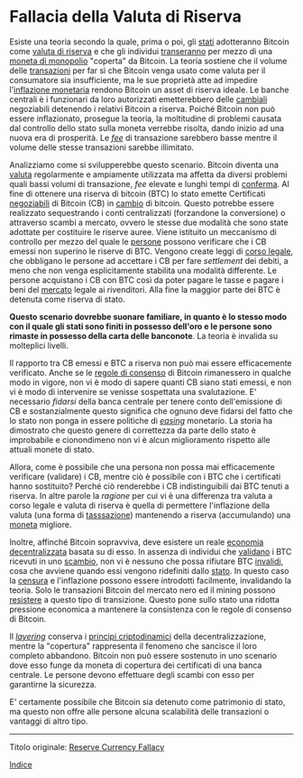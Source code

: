 # Fallacia della Valuta di Riserva



Esiste una teoria secondo la quale, prima o poi, gli [stati](ch101-glossary.md#stato) adotteranno Bitcoin come [valuta di riserva](ch017-reservation-priciple.md) e che gli individui [transeranno](ch101-glossary.md#scambio-di-unità) per mezzo di una [moneta di monopolio](ch005-money-taxonomy.md) "coperta" da Bitcoin. La teoria sostiene che il volume delle [transazioni](ch101-glossary.md#transazione) per far sì che Bitcoin venga usato come valuta per il consumatore sia insufficiente, ma le sue proprietà atte ad impedire l'[inflazione monetaria](https://en.wikipedia.org/wiki/Monetary_inflation) rendono Bitcoin un asset di riserva ideale. Le banche centrali è i funzionari da loro autorizzati emetterebbero delle [cambiali](https://it.wikipedia.org/wiki/Cambiale) negoziabili detenendo i relativi Bitcoin a riserva. Poiché Bitcoin non può essere inflazionato, prosegue la teoria, la moltitudine di problemi causata dal controllo dello stato sulla moneta verrebbe risolta, dando inizio ad una nuova era di prosperità. Le [_fee_](ch101-glossary.md#commissione-di-transazione-fee) di transazione sarebbero basse mentre il volume delle stesse transazioni sarebbe illimitato.

Analizziamo come si svilupperebbe questo scenario. Bitcoin diventa una [valuta](https://it.wikipedia.org/wiki/Valuta) regolarmente e ampiamente utilizzata ma affetta da diversi problemi quali bassi volumi di transazione, _fee_ elevate e lunghi tempi di [conferma](ch101-glossary.md#conferma). Al fine di ottenere una riserva di bitcoin (BTC) lo stato emette Certificati [negoziabili](https://it.wikipedia.org/wiki/Titoli_di_credito) di Bitcoin (CB) in [cambio](ch101-glossary.md#scambio-di-unità) di bitcoin. Questo potrebbe essere realizzato sequestrando i conti centralizzati (forzandone la conversione) o attraverso scambi a mercato, ovvero le stesse due modalità che sono state adottate per costituire le riserve auree. Viene istituito un meccanismo di controllo per mezzo del quale le [persone](ch101-glossary.md#persona) possono verificare che i CB emessi non superino le riserve di BTC. Vengono create leggi di [corso legale](https://it.wikipedia.org/wiki/Corso_legale), che obbligano le persone ad accettare i CB per fare _settlement_ dei debiti, a meno che non venga esplicitamente stabilita una modalità differente. Le persone acquistano i CB con BTC così da poter pagare le tasse e pagare i beni del [mercato](ch101-glossary.md#mercato) legale ai rivenditori. Alla fine la maggior parte dei BTC è detenuta come riserva di stato.

**Questo scenario dovrebbe suonare familiare, in quanto è lo stesso modo con il quale gli stati sono finiti in possesso dell'oro e le persone sono rimaste in possesso della carta delle banconote**. La teoria è invalida su molteplici livelli.

Il rapporto tra CB emessi e BTC a riserva non può mai essere efficacemente verificato. Anche se le [regole di consenso](ch101-glossary.md#regole-di-consenso) di Bitcoin rimanessero in qualche modo in vigore, non vi è modo di sapere quanti CB siano stati emessi, e non vi è modo di intervenire se venisse sospettata una svalutazione. E' necessario _fidarsi_ della banca centrale per tenere conto dell'emissione di CB e sostanzialmente questo significa che ognuno deve fidarsi del fatto che lo stato non ponga in essere politiche di [_easing_](https://it.wikipedia.org/wiki/Allentamento_quantitativo) monetario. La storia ha dimostrato che questo genere di correttezza da parte dello stato è improbabile e cionondimeno non vi è alcun miglioramento rispetto alle attuali monete di stato.

Allora, come è possibile che una persona non possa mai efficacemente verificare (validare) i CB, mentre ciò è possibile con i BTC che i certificati hanno sostituito? Perché ciò renderebbe i CB indistinguibili dai BTC tenuti a riserva. In altre parole la _ragione_ per cui vi è una differenza tra valuta a corso legale e valuta di riserva è quella di permettere l'inflazione della valuta (una forma di [tasssazione](https://it.wikipedia.org/wiki/Signoraggio)) mantenendo a riserva (accumulando) una [moneta](https://it.wikipedia.org/wiki/Legge_di_Gresham) migliore.

Inoltre, affinché Bitcoin sopravviva, deve esistere un reale [economia](ch101-glossary.md#economia) [decentralizzata](ch101-glossary.md#centralizzazione) basata su di esso. In assenza di individui che [validano](ch101-glossary.md#validazione) i BTC ricevuti in uno [scambio](ch101-glossary.md#scambio), non vi è nessuno che possa rifiutare BTC [invalidi](ch101-glossary.md#validazione), cosa che avviene quando essi vengono ridefiniti dallo [stato](ch087-fedcoin-objectives.md). In questo caso la [censura](ch101-glossary.md#censura) e l'inflazione possono essere introdotti facilmente, invalidando la teoria. Solo le transazioni Bitcoin del mercato nero ed il mining possono [resistere](ch004-axiom-of-resistance.md) a questo tipo di transizione. Questo pone sullo stato una ridotta pressione economica a mantenere la consistenza con le regole di consenso di Bitcoin. 

Il [_layering_](ch101-glossary.md#layering) conserva i [principi criptodinamici](ch027-cryptodynamic-principles.md) della decentralizzazione, mentre la "copertura" rappresenta il fenomeno che sancisce il loro completo abbandono. Bitcoin non può essere sostenuto in uno scenario dove esso funge da moneta di copertura dei certificati di una banca centrale. Le persone devono effettuare degli scambi con esso per garantirne la sicurezza. 

E' certamente possibile che Bitcoin sia detenuto come patrimonio di stato, ma questo non offre alle persone alcuna scalabilità delle transazioni o vantaggi di altro tipo.

---

Titolo originale: [Reserve Currency Fallacy](https://github.com/libbitcoin/libbitcoin-system/wiki/Reserve-Currency-Fallacy)

[Indice](/README.md)
